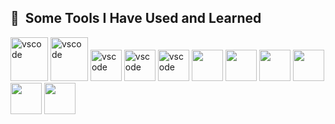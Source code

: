 <h2> 🚀 &nbsp;Some Tools I Have Used and Learned</h2>
<p align="left">
<img src="https://cdn.jsdelivr.net/gh/devicons/devicon/icons/react/react-original.svg" /alt="vscode" width="60" height="70"/>
<img src="https://cdn.jsdelivr.net/gh/devicons/devicon/icons/solidity/solidity-original.svg" /alt="vscode" width="60" height="70"/>
<img src="https://cdn.jsdelivr.net/gh/devicons/devicon/icons/html5/html5-plain.svg" /alt="vscode" width="50" height="50"/>
<img src="https://cdn.jsdelivr.net/gh/devicons/devicon/icons/css3/css3-plain.svg" /alt="vscode" width="50" height="50"/>
<img src="https://cdn.jsdelivr.net/gh/devicons/devicon/icons/git/git-plain.svg" /alt="vscode" width="50" height="50"/> 
<img src="https://cdn.jsdelivr.net/gh/devicons/devicon/icons/vscode/vscode-original.svg" /width="50" height="50">
<img src="https://cdn.jsdelivr.net/gh/devicons/devicon/icons/ubuntu/ubuntu-plain.svg" /width="50" height="50">
<img src="https://cdn.jsdelivr.net/gh/devicons/devicon/icons/redux/redux-original.svg" /width="50" height="50">
<img src="https://cdn.jsdelivr.net/gh/devicons/devicon/icons/nodejs/nodejs-plain.svg" /width="50" height="50">
<img src="https://cdn.jsdelivr.net/gh/devicons/devicon/icons/javascript/javascript-plain.svg" /width="50" height="50">
<img src="https://cdn.jsdelivr.net/gh/devicons/devicon/icons/github/github-original.svg" /width="50" height="50">
</p>
